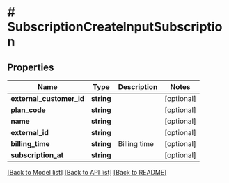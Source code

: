 # # SubscriptionCreateInputSubscription

## Properties

Name | Type | Description | Notes
------------ | ------------- | ------------- | -------------
**external_customer_id** | **string** |  | [optional]
**plan_code** | **string** |  | [optional]
**name** | **string** |  | [optional]
**external_id** | **string** |  | [optional]
**billing_time** | **string** | Billing time | [optional]
**subscription_at** | **string** |  | [optional]

[[Back to Model list]](../../README.md#models) [[Back to API list]](../../README.md#endpoints) [[Back to README]](../../README.md)
